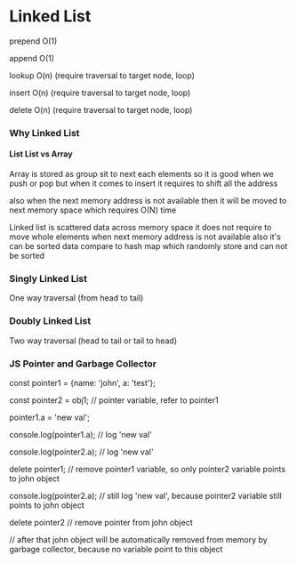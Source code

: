 # Linked List
prepend O(1)

append O(1)

lookup O(n) (require traversal to target node, loop)

insert O(n) (require traversal to target node, loop)

delete O(n) (require traversal to target node, loop)


### Why Linked List
#### List List vs Array
Array is stored as group sit to next each elements so it is good when we push or pop but when it comes to insert it requires to shift all the address

also when the next memory address is not available then it will be moved to next memory space which requires O(N) time

Linked list is scattered data across memory space it does not require to move whole elements when next memory address is not available also it's can be sorted data compare to hash map which randomly store and can not be sorted 

### Singly Linked List
One way traversal (from head to tail)

### Doubly Linked List
Two way traversal (head to tail or tail to head)

### JS Pointer and Garbage Collector

const pointer1 = {name: 'john', a: 'test'};

const pointer2 = obj1; // pointer variable, refer to pointer1

pointer1.a = 'new val';

console.log(pointer1.a); // log 'new val'

console.log(pointer2.a); // log 'new val'

delete pointer1; // remove pointer1 variable, so only pointer2 variable points to john object

console.log(pointer2.a); // still log 'new val', because pointer2 variable still points to john object

delete pointer2 // remove pointer from john object

// after that john object will be automatically removed from memory by garbage collector, because no variable point to this object
